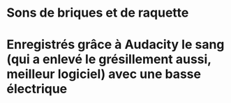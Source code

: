 # Sons de briques et de raquette

# Enregistrés grâce à Audacity le sang (qui a enlevé le grésillement aussi, meilleur logiciel) avec une basse électrique

